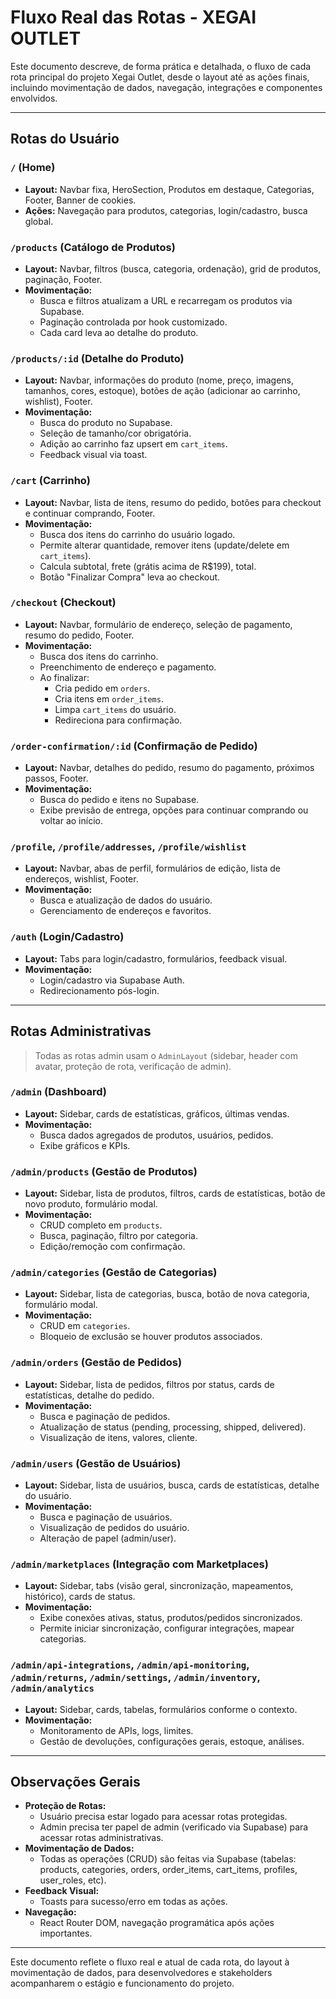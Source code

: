 # Fluxo Real das Rotas - XEGAI OUTLET

Este documento descreve, de forma prática e detalhada, o fluxo de cada rota principal do projeto Xegai Outlet, desde o layout até as ações finais, incluindo movimentação de dados, navegação, integrações e componentes envolvidos.

---

## Rotas do Usuário

### `/` (Home)
- **Layout:** Navbar fixa, HeroSection, Produtos em destaque, Categorias, Footer, Banner de cookies.
- **Ações:** Navegação para produtos, categorias, login/cadastro, busca global.

### `/products` (Catálogo de Produtos)
- **Layout:** Navbar, filtros (busca, categoria, ordenação), grid de produtos, paginação, Footer.
- **Movimentação:**
  - Busca e filtros atualizam a URL e recarregam os produtos via Supabase.
  - Paginação controlada por hook customizado.
  - Cada card leva ao detalhe do produto.

### `/products/:id` (Detalhe do Produto)
- **Layout:** Navbar, informações do produto (nome, preço, imagens, tamanhos, cores, estoque), botões de ação (adicionar ao carrinho, wishlist), Footer.
- **Movimentação:**
  - Busca do produto no Supabase.
  - Seleção de tamanho/cor obrigatória.
  - Adição ao carrinho faz upsert em `cart_items`.
  - Feedback visual via toast.

### `/cart` (Carrinho)
- **Layout:** Navbar, lista de itens, resumo do pedido, botões para checkout e continuar comprando, Footer.
- **Movimentação:**
  - Busca dos itens do carrinho do usuário logado.
  - Permite alterar quantidade, remover itens (update/delete em `cart_items`).
  - Calcula subtotal, frete (grátis acima de R$199), total.
  - Botão "Finalizar Compra" leva ao checkout.

### `/checkout` (Checkout)
- **Layout:** Navbar, formulário de endereço, seleção de pagamento, resumo do pedido, Footer.
- **Movimentação:**
  - Busca dos itens do carrinho.
  - Preenchimento de endereço e pagamento.
  - Ao finalizar:
    - Cria pedido em `orders`.
    - Cria itens em `order_items`.
    - Limpa `cart_items` do usuário.
    - Redireciona para confirmação.

### `/order-confirmation/:id` (Confirmação de Pedido)
- **Layout:** Navbar, detalhes do pedido, resumo do pagamento, próximos passos, Footer.
- **Movimentação:**
  - Busca do pedido e itens no Supabase.
  - Exibe previsão de entrega, opções para continuar comprando ou voltar ao início.

### `/profile`, `/profile/addresses`, `/profile/wishlist`
- **Layout:** Navbar, abas de perfil, formulários de edição, lista de endereços, wishlist, Footer.
- **Movimentação:**
  - Busca e atualização de dados do usuário.
  - Gerenciamento de endereços e favoritos.

### `/auth` (Login/Cadastro)
- **Layout:** Tabs para login/cadastro, formulários, feedback visual.
- **Movimentação:**
  - Login/cadastro via Supabase Auth.
  - Redirecionamento pós-login.

---

## Rotas Administrativas

> Todas as rotas admin usam o `AdminLayout` (sidebar, header com avatar, proteção de rota, verificação de admin).

### `/admin` (Dashboard)
- **Layout:** Sidebar, cards de estatísticas, gráficos, últimas vendas.
- **Movimentação:**
  - Busca dados agregados de produtos, usuários, pedidos.
  - Exibe gráficos e KPIs.

### `/admin/products` (Gestão de Produtos)
- **Layout:** Sidebar, lista de produtos, filtros, cards de estatísticas, botão de novo produto, formulário modal.
- **Movimentação:**
  - CRUD completo em `products`.
  - Busca, paginação, filtro por categoria.
  - Edição/remoção com confirmação.

### `/admin/categories` (Gestão de Categorias)
- **Layout:** Sidebar, lista de categorias, busca, botão de nova categoria, formulário modal.
- **Movimentação:**
  - CRUD em `categories`.
  - Bloqueio de exclusão se houver produtos associados.

### `/admin/orders` (Gestão de Pedidos)
- **Layout:** Sidebar, lista de pedidos, filtros por status, cards de estatísticas, detalhe do pedido.
- **Movimentação:**
  - Busca e paginação de pedidos.
  - Atualização de status (pending, processing, shipped, delivered).
  - Visualização de itens, valores, cliente.

### `/admin/users` (Gestão de Usuários)
- **Layout:** Sidebar, lista de usuários, busca, cards de estatísticas, detalhe do usuário.
- **Movimentação:**
  - Busca e paginação de usuários.
  - Visualização de pedidos do usuário.
  - Alteração de papel (admin/user).

### `/admin/marketplaces` (Integração com Marketplaces)
- **Layout:** Sidebar, tabs (visão geral, sincronização, mapeamentos, histórico), cards de status.
- **Movimentação:**
  - Exibe conexões ativas, status, produtos/pedidos sincronizados.
  - Permite iniciar sincronização, configurar integrações, mapear categorias.

### `/admin/api-integrations`, `/admin/api-monitoring`, `/admin/returns`, `/admin/settings`, `/admin/inventory`, `/admin/analytics`
- **Layout:** Sidebar, cards, tabelas, formulários conforme o contexto.
- **Movimentação:**
  - Monitoramento de APIs, logs, limites.
  - Gestão de devoluções, configurações gerais, estoque, análises.

---

## Observações Gerais
- **Proteção de Rotas:**
  - Usuário precisa estar logado para acessar rotas protegidas.
  - Admin precisa ter papel de admin (verificado via Supabase) para acessar rotas administrativas.
- **Movimentação de Dados:**
  - Todas as operações (CRUD) são feitas via Supabase (tabelas: products, categories, orders, order_items, cart_items, profiles, user_roles, etc).
- **Feedback Visual:**
  - Toasts para sucesso/erro em todas as ações.
- **Navegação:**
  - React Router DOM, navegação programática após ações importantes.

---

Este documento reflete o fluxo real e atual de cada rota, do layout à movimentação de dados, para desenvolvedores e stakeholders acompanharem o estágio e funcionamento do projeto. 